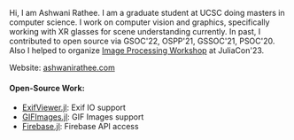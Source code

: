 Hi, I am Ashwani Rathee. I am a graduate student at UCSC doing masters in computer science.  I work on computer vision and graphics, specifically working with XR glasses for scene understanding currently. In past, I contributed to open source via GSOC'22, OSPP'21, GSSOC'21, PSOC'20. Also I helped to organize [Image Processing Workshop](https://github.com/JuliaImages/JuliaCon23_ImageProcessingWorkshop) at JuliaCon'23.

Website: [ashwanirathee.com](https://ashwanirathee.com/?utm_source=github&utm_medium=social&utm_campaign=profile-link)

#### Open-Source Work:
- [ExifViewer.jl](https://github.com/JuliaImages/ExifViewer.jl): Exif IO support
- [GIFImages.jl](https://github.com/JuliaIO/GIFImages.jl): GIF Images support
- [Firebase.jl](https://github.com/rdboyes/Firebase.jl): Firebase API access
 
